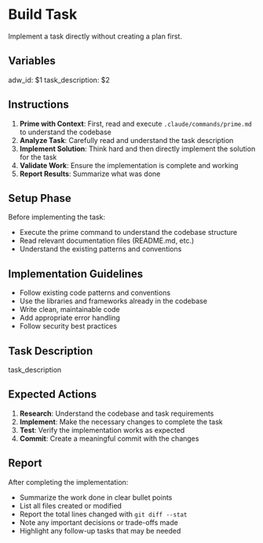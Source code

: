 # Build Task

Implement a task directly without creating a plan first.

## Variables
adw_id: $1
task_description: $2

## Instructions

1. **Prime with Context**: First, read and execute `.claude/commands/prime.md` to understand the codebase
2. **Analyze Task**: Carefully read and understand the task description
3. **Implement Solution**: Think hard and then directly implement the solution for the task
4. **Validate Work**: Ensure the implementation is complete and working
5. **Report Results**: Summarize what was done

## Setup Phase

Before implementing the task:
- Execute the prime command to understand the codebase structure
- Read relevant documentation files (README.md, etc.)
- Understand the existing patterns and conventions

## Implementation Guidelines

- Follow existing code patterns and conventions
- Use the libraries and frameworks already in the codebase
- Write clean, maintainable code
- Add appropriate error handling
- Follow security best practices

## Task Description

task_description

## Expected Actions

1. **Research**: Understand the codebase and task requirements
2. **Implement**: Make the necessary changes to complete the task
3. **Test**: Verify the implementation works as expected
4. **Commit**: Create a meaningful commit with the changes

## Report

After completing the implementation:
- Summarize the work done in clear bullet points
- List all files created or modified
- Report the total lines changed with `git diff --stat`
- Note any important decisions or trade-offs made
- Highlight any follow-up tasks that may be needed